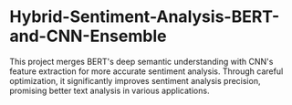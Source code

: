 # Hybrid-Sentiment-Analysis-BERT-and-CNN-Ensemble
This project merges BERT's deep semantic understanding with CNN's feature extraction for more accurate sentiment analysis. Through careful optimization, it significantly improves sentiment analysis precision, promising better text analysis in various applications.
